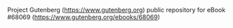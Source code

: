 Project Gutenberg (https://www.gutenberg.org) public repository for
eBook #68069 (https://www.gutenberg.org/ebooks/68069)

